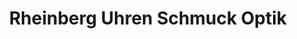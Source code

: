 ---
title: "Rheinberg Uhren Schmuck Optik"
url: /leverkusen/rheinberg-uhren-schmuck-optik/
shop: Schmuck
---
